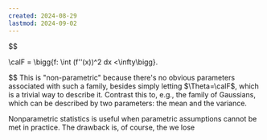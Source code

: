 ```yaml
---
created: 2024-08-29
lastmod: 2024-09-02
---
```

$$

\calF = \bigg\{f: \int (f''(x))^2 dx <\infty\bigg\}.

$$
This is "non-parametric" because there's no obvious parameters associated with such a family, besides simply letting $\Theta=\calF$, which is a trivial way to describe it. Contrast this to, e.g., the family of Gaussians, which can be described by two parameters: the mean and the variance. 

Nonparametric statistics is useful when parametric assumptions cannot be met in practice. The drawback is, of course, the we lose 
 